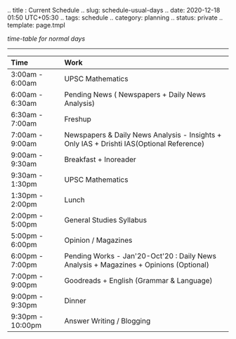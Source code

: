 .. title : Current Schedule 
.. slug: schedule-usual-days
.. date: 2020-12-18 01:50 UTC+05:30
.. tags: schedule
.. category: planning
.. status: private
.. template: page.tmpl

*time-table for normal days*
<!-- TEASER_END -->

***

|  Time |  Work |
| :--------------- | :----------------------------------------------------------- |
|  3:00am - 6:00am  |  UPSC Mathematics                                             |
|  6:00am - 6:30am  |  Pending News ( Newspapers + Daily News Analysis)             |
|  6:30am - 7:00am  |  Freshup                                                      |
|  7:00am - 9:00am  |  Newspapers & Daily News Analysis - Insights + Only IAS + Drishti IAS(Optional Reference) |
|  9:00am - 9:30am  |  Breakfast + Inoreader                                        |
|  9:30am - 1:30pm  |  UPSC Mathematics                                             |
|  1:30pm - 2:00pm  |  Lunch                                                        |
|  2:00pm - 5:00pm  |  General Studies Syllabus                                     |
|  5:00pm - 6:00pm  |  Opinion / Magazines                                          |
|  6:00pm - 7:00pm  |  Pending Works - Jan'20-Oct'20 : Daily News Analysis + Magazines + Opinions (Optional) |
|  7:00pm - 9:00pm  |  Goodreads + English (Grammar & Language)                     |
|  9:00pm - 9:30pm  |  Dinner                                                       |
|  9:30pm - 10:00pm |  Answer Writing / Blogging                                    |

